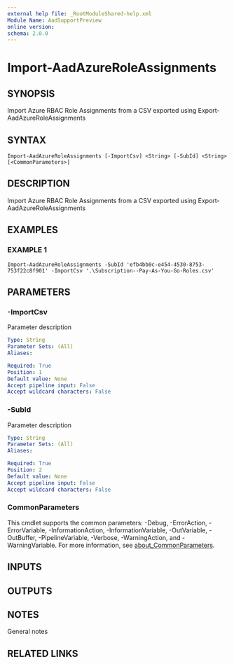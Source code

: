 ```yaml
---
external help file: _RootModuleShared-help.xml
Module Name: AadSupportPreview
online version:
schema: 2.0.0
---
```


# Import-AadAzureRoleAssignments

## SYNOPSIS
Import Azure RBAC Role Assignments from a CSV exported using Export-AadAzureRoleAssignments

## SYNTAX

```
Import-AadAzureRoleAssignments [-ImportCsv] <String> [-SubId] <String> [<CommonParameters>]
```

## DESCRIPTION
Import Azure RBAC Role Assignments from a CSV exported using Export-AadAzureRoleAssignments

## EXAMPLES

### EXAMPLE 1
```
Import-AadAzureRoleAssignments -SubId 'efb4bb0c-e454-4530-8753-753f22c8f901' -ImportCsv '.\Subscription--Pay-As-You-Go-Roles.csv'
```

## PARAMETERS

### -ImportCsv
Parameter description

```yaml
Type: String
Parameter Sets: (All)
Aliases:

Required: True
Position: 1
Default value: None
Accept pipeline input: False
Accept wildcard characters: False
```

### -SubId
Parameter description

```yaml
Type: String
Parameter Sets: (All)
Aliases:

Required: True
Position: 2
Default value: None
Accept pipeline input: False
Accept wildcard characters: False
```

### CommonParameters
This cmdlet supports the common parameters: -Debug, -ErrorAction, -ErrorVariable, -InformationAction, -InformationVariable, -OutVariable, -OutBuffer, -PipelineVariable, -Verbose, -WarningAction, and -WarningVariable. For more information, see [about_CommonParameters](http://go.microsoft.com/fwlink/?LinkID=113216).

## INPUTS

## OUTPUTS

## NOTES
General notes

## RELATED LINKS

